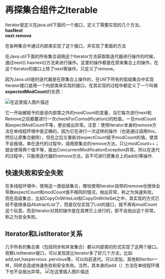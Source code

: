 ﻿# 再探集合组件之Iterable
Iterator是定义在java.util下面的一个接口，定义了需要实现的几个方法。
**hasNext**      
**next**
**remove**

在各种集合中通过内部类实现了这个接口，并实现了里面的方法

在Java.util下面的所有集合调用这个Iterator方法获取取迭代器进行操作的时候，
通过next().hasnext()方法来进行操作。这里的操作都是在原来集合上的操作。在这个Iterator的接口上除了next等操作。只定义了remove。

因为Java.util是的迭代器是在原集合上操作的，在Util下所有的低级集合中实现Iterator接口是用一个内部类来实现的接口，在其实现的过程中都定义了一个叫做**expectedModCount**的东西：

![在这里插入图片描述](https://img-blog.csdnimg.cn/20190927210215312.jpg?x-oss-process=image/watermark,type_ZmFuZ3poZW5naGVpdGk,shadow_10,text_aHR0cHM6Ly9ibG9nLmNzZG4ubmV0L3FxXzQwODQzNjM5,size_16,color_FFFFFF,t_70)
 
它一开始被赋予的是该内部类之外的modCount的变量，当它每次进行next和Remove之前都要进行一次checkForComodification()的检查。一旦modCount和expectModCount不等，便会报出异常。注意：使用Iterator本身的remove方法在单线程环境中是正确的，因为它在进行一次这样的操作（也是通过调用this，然后让原集合删除），但在之后又重新对expectCount赋予modCount的值。使其不会报错。单在迭代的过程中，调用原集合的remove方法，只让modCount++；就会使得两个值不等，报出ConcurrentModificationException异常。所以在迭代的过程中，只能用迭代器的remove方法，且不可进行原集合上的add()等操作.
 

## 快速失败和安全失败
在多线程环境中，使用这一类低级集合，哪怕使用Iterator自带的remove也很快会导致expectCount和modCount值不相同的情况，抛出异常，称之为快速失败。
  而在高级集合，比如CopyOnWriteList和CopyOnWriteSet之中，其实现的方式已经不是继承自AbstractList了，而是仅仅实现了List的接口，就不再有modCount这个玩意。而且Iterator对其的操作是在其拷贝上进行的，即不会抛出这个异常。称之为安全失败。

## Iterator和ListIterator关系
几乎所有的集合类（包括同步和并发集合）都以内部类的形式实现了这两个接口。观察ListIterator接口，可以发现其比Iterator多了好几个方法，比如add,set,haspervious .pervious等，可以向前迭代。可以添加，其他和Iteritor一样，同样会造成快速失败和安全失败。当然，其本身的add（）方法在单线程环境下也不会报出异常。
 ![在这里插入图片描述](https://img-blog.csdnimg.cn/20190927210236929.jpg)

